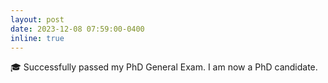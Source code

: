 ```yaml
---
layout: post
date: 2023-12-08 07:59:00-0400
inline: true
---
```


:mortar_board: Successfully passed my PhD General Exam.  I am now a PhD candidate.